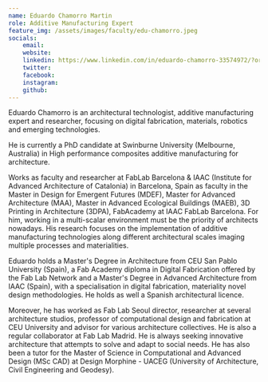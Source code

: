 ```yaml
---
name: Eduardo Chamorro Martin
role: Additive Manufacturing Expert
feature_img: /assets/images/faculty/edu-chamorro.jpeg
socials:
    email: 
    website:
    linkedin: https://www.linkedin.com/in/eduardo-chamorro-33574972/?originalSubdomain=es
    twitter: 
    facebook:
    instagram: 
    github:
---
```


Eduardo Chamorro is an architectural technologist, additive manufacturing expert and researcher, focusing on digital fabrication, materials, robotics and emerging technologies.

He is currently a PhD candidate at Swinburne University (Melbourne, Australia) in High performance composites additive manufacturing for architecture.

Works as faculty and researcher at FabLab Barcelona & IAAC (Institute for Advanced Architecture of Catalonia) in Barcelona, Spain as faculty in the Master in Design for Emergent Futures (MDEF), Master for Advanced Architecture (MAA), Master in Advanced Ecological Buildings (MAEB), 3D Printing in Architecture (3DPA), FabAcademy at IAAC FabLab Barcelona. For him, working in a multi-scalar environment must be the priority of architects nowadays. His research focuses on the implementation of additive manufacturing technologies along different architectural scales imaging multiple processes and materialities.

Eduardo holds a Master's Degree in Architecture from CEU San Pablo University (Spain), a Fab Academy diploma in Digital Fabrication offered by the Fab Lab Network and a Master's Degree in Advanced Architecture from IAAC (Spain), with a specialisation in digital fabrication, materiality novel design methodologies. He holds as well a Spanish architectural licence.

Moreover, he has worked as Fab Lab Seoul director, researcher at several architecture studios, professor of computational design and fabrication at CEU University and advisor for various architecture collectives. He is also a regular collaborator at Fab Lab Madrid. He is always seeking innovative architecture that attempts to solve and adapt to social needs. He has also been a tutor for the Master of Science in Computational and Advanced Design (MSc CAD) at Design Morphine - UACEG (University of Architecture, Civil Engineering and Geodesy).